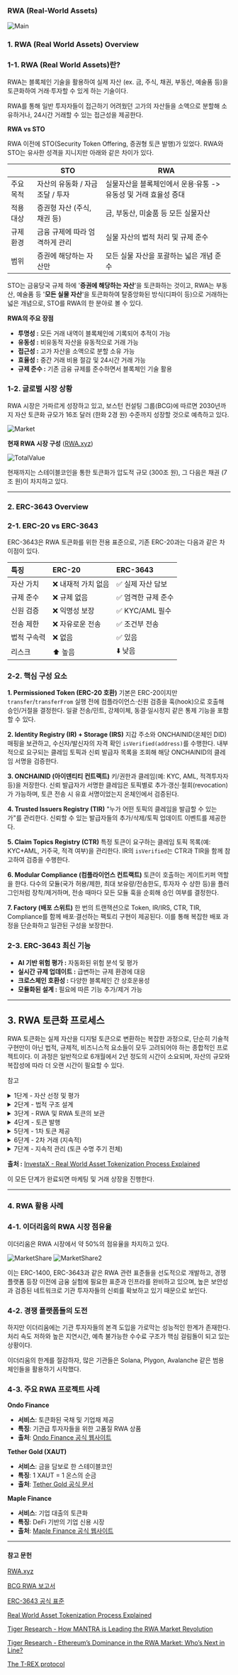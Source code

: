 ### **RWA (Real-World Assets)**

![Main](/Advanced-Resources/RWA/Images/Main.webp)

### **1. RWA (Real World Assets) Overview**

### 1-1. RWA (Real World Assets)란?

RWA는 블록체인 기술을 활용하여 실제 자산 (ex. 금, 주식, 채권, 부동산, 예술품 등)을 토큰화하여 거래·투자할 수 있게 하는 기술이다.

RWA를 통해 일반 투자자들이 접근하기 어려웠던 고가의 자산들을 소액으로 분할해 소유하거나, 24시간 거래할 수 있는 접근성을 제공한다.

**RWA vs STO**

RWA 이전에 STO(Security Token Offering, 증권형 토큰 발행)가 있었다. RWA와 STO는 유사한 성격을 지니지만 아래와 같은 차이가 있다.

|           | STO                              | RWA                                                             |
| --------- | -------------------------------- | --------------------------------------------------------------- |
| 주요 목적 | 자산의 유동화 / 자금 조달 / 투자 | 실물자산을 블록체인에서 운용·유통 -> 유동성 및 거래 효율성 증대 |
| 적용 대상 | 증권형 자산 (주식, 채권 등)      | 금, 부동산, 미술품 등 모든 실물자산                             |
| 규제 환경 | 금융 규제에 따라 엄격하게 관리   | 실물 자산의 법적 처리 및 규제 준수                              |
| 범위      | 증권에 해당하는 자산만           | 모든 실물 자산을 포괄하는 넓은 개념 준수                        |

STO는 금융당국 규제 하에 '**증권에 해당하는 자산**'을 토큰화하는 것이고, RWA는 부동산, 예술품 등 '**모든 실물 자산**'을 토큰화하여 탈중앙화된 방식(디파이 등)으로 거래하는 넓은 개념으로, STO를 RWA의 한 분야로 볼 수 있다.

**RWA의 주요 장점**

- **투명성 :** 모든 거래 내역이 블록체인에 기록되어 추적이 가능
- **유동성 :** 비유동적 자산을 유동적으로 거래 가능
- **접근성 :** 고가 자산을 소액으로 분할 소유 가능
- **효율성 :** 중간 거래 비용 절감 및 24시간 거래 가능
- **규제 준수 :** 기존 금융 규제를 준수하면서 블록체인 기술 활용

### 1-2. 글로벌 시장 상황

RWA 시장은 가파르게 성장하고 있고,
보스턴 컨설팅 그룹(BCG)에 따르면 2030년까지 자산 토큰화 규모가 16조 달러 (한화 2경 원) 수준까지 성장할 것으로 예측하고 있다.

![Market](/Advanced-Resources/RWA/Images/Market.webp)

**현재 RWA 시장 구성** ([RWA.xyz](https://app.rwa.xyz/))

![TotalValue](/Advanced-Resources/RWA/Images/TotalValue.png)

현재까지는 스테이블코인을 통한 토큰화가 압도적 규모 (300조 원), 그 다음은 채권 (7조 원)이 차지하고 있다.

---

### **2. ERC-3643 Overview**

### 2-1. ERC-20 vs ERC-3643

ERC-3643은 RWA 토큰화를 위한 전용 표준으로, 기존 ERC-20과는 다음과 같은 차이점이 있다.

| 특징        | ERC-20              | ERC-3643            |
| :---------- | :------------------ | :------------------ |
| 자산 가치   | ❌ 내재적 가치 없음 | ✅ 실제 자산 담보   |
| 규제 준수   | ❌ 규제 없음        | ✅ 엄격한 규제 준수 |
| 신원 검증   | ❌ 익명성 보장      | ✅ KYC/AML 필수     |
| 전송 제한   | ❌ 자유로운 전송    | ✅ 조건부 전송      |
| 법적 구속력 | ❌ 없음             | ✅ 있음             |
| 리스크      | ⬆️ 높음             | ⬇️ 낮음             |

### 2-2. 핵심 구성 요소

**1. Permissioned Token (ERC-20 호환)**
기본은 ERC-20이지만 `transfer`/`transferFrom` 실행 전에 컴플라이언스·신원 검증을 훅(hook)으로 호출해 승인/거절을 결정한다. 일괄 전송/민트, 강제이체, 동결·일시정지 같은 통제 기능을 포함할 수 있다.

**2. Identity Registry (IR) + Storage (IRS)**
지갑 주소와 ONCHAINID(온체인 DID) 매핑을 보관하고, 수신자/발신자의 자격 확인 `isVerified(address)`를 수행한다. 내부적으로 요구되는 클레임 토픽과 신뢰 발급자 목록을 조회해 해당 ONCHAINID의 클레임 서명을 검증한다.

**3. ONCHAINID (아이덴티티 컨트랙트)**
키/권한과 클레임(예: KYC, AML, 적격투자자 등)을 저장한다. 신뢰 발급자가 서명한 클레임은 토픽별로 추가·갱신·철회(revocation)가 가능하며, 토큰 전송 시 유효 서명이었는지 온체인에서 검증된다.

**4. Trusted Issuers Registry (TIR)**
"누가 어떤 토픽의 클레임을 발급할 수 있는가"를 관리한다. 신뢰할 수 있는 발급자들의 추가/삭제/토픽 업데이트 이벤트를 제공한다.

**5. Claim Topics Registry (CTR)**
특정 토큰이 요구하는 클레임 토픽 목록(예: KYC+AML, 거주국, 적격 여부)을 관리한다. IR의 `isVerified`는 CTR과 TIR을 함께 참고하여 검증을 수행한다.

**6. Modular Compliance (컴플라이언스 컨트랙트)**
토큰이 호출하는 게이트키퍼 역할을 한다. 다수의 모듈(국가 허용/제한, 최대 보유량/전송한도, 투자자 수 상한 등)을 플러그인처럼 장착/제거하며, 전송 때마다 모든 모듈 훅을 순회해 승인 여부를 결정한다.

**7. Factory (배포 스위트)**
한 번의 트랜잭션으로 Token, IR/IRS, CTR, TIR, Compliance를 함께 배포·결선하는 팩토리 구현이 제공된다. 이를 통해 복잡한 배포 과정을 단순화하고 일관된 구성을 보장한다.

### 2-3. ERC-3643 최신 기능

- **AI 기반 위험 평가 :** 자동화된 위험 분석 및 평가
- **실시간 규제 업데이트 :** 급변하는 규제 환경에 대응
- **크로스체인 호환성 :** 다양한 블록체인 간 상호운용성
- **모듈화된 설계 :** 필요에 따른 기능 추가/제거 가능

---

## 3. RWA 토큰화 프로세스

RWA 토큰화는 실제 자산을 디지털 토큰으로 변환하는 복잡한 과정으로, 단순히 기술적 구현만이 아닌 법적, 규제적, 비즈니스적 요소들이 모두 고려되어야 하는 종합적인 프로젝트이다. 이 과정은 일반적으로 6개월에서 2년 정도의 시간이 소요되며, 자산의 규모와 복잡성에 따라 더 오랜 시간이 필요할 수 있다.

참고

<details>
<summary>1단계 - 자산 선정 및 평가</summary>
<div markdown="1" style="font-size:0.8em">

토큰화 프로세스의 첫 번째 단계는 토큰화할 자산을 선정하고 평가하는 것이다. 이 단계에서는 단순히 자산의 가치만을 고려하는 것이 아니라, 토큰화의 적합성과 실현 가능성을 종합적으로 평가해야 한다.

**자산 선정 기준**

- **토큰화 적합성 :** 부동산, 미술품, 상품, 귀금속 등 토큰화 잠재력이 높은 자산 선정
- **규제 준수 가능성 :** 해당 자산이 현재 금융 규제 하에서 토큰화가 가능한지 검토
- **법적 소유권의 명확성 :** 자산의 소유권이 명확하고 분쟁의 여지가 없는지 확인
- **가치 평가의 객관성 :** 자산의 가치를 객관적이고 일관되게 평가할 수 있는지 검증
- **유동성 창출 가능성 :** 토큰화를 통해 실제로 유동성을 창출할 수 있는지 분석

**자산 평가 프로세스**

1. **법적 실사 (Legal Due Diligence) :** 자산의 법적 소유권, 권리관계, 담보권 등을 철저히 검토
2. **재무 실사 (Financial Due Diligence) :** 자산의 재무상태, 수익성, 위험요소 등을 분석
3. **운영 실사 (Operational Due Diligence) :** 자산의 운영 현황, 관리 체계, 인력 등을 평가
4. **규제 검토 (Regulatory Review) :** 관련 금융 규제, 증권법, 세법 등을 종합적으로 검토

이 단계에서 가장 중요한 것은 **토큰화 불가능한 자산을 조기에 식별하는 것**이다. 많은 프로젝트들이 이 단계에서 중단되거나 방향을 전환한다.

</div>
</details>

<details>
<summary>2단계 - 법적 구조 설계</summary>
<div markdown="1" style="font-size:0.8em">

디지털 토큰이 실제 자산에 대한 유효한 청구권을 나타내도록 법적 프레임워크를 구축한다. 이는 토큰과 관련된 특정 권리를 정의하고 적절한 토큰화 구조를 선택하는 것을 포함한다.

**토큰화할 수 있는 권리 유형**

- **소유권 :** 자산의 직접적인 소유권
- **수익권 :** 자산에서 발생하는 수익에 대한 권리
- **의결권 :** 자산 관련 의사결정에 대한 권리
- **사용권 :** 자산 사용에 대한 권리

**주요 토큰화 구조**

1. **토큰화된 SPV (Special Purpose Vehicle)**

   - **개념 :** 간접 토큰화라고도 불리는 일반적인 접근 방식
   - **구조 :** 자산을 민간 유한회사나 신탁과 같은 법인체가 보유하고, 이 법인체를 토큰화
   - **특징 :** 여러 투자자로부터 자금을 모집하여 토큰을 발행하고, 투자자들은 기초 RWA에 대한 간접적 이익을 가짐
   - **장점 :** 증권 규제에 더 잘 맞아떨어지는 구조

2. **직접 자산 토큰화**
   - **개념 :** 자산 자체를 직접 토큰화하는 방식
   - **구조 :** 토큰이 기초 자산에 대한 직접적인 청구권을 나타냄
   - **특징 :** 규제적 도전과제, 대체 불가능성, 규제 명확성 부족, 제한된 사용 사례로 인해 일반적으로 덜 일반적

각 토큰화 구조는 서로 다른 라이센싱 요구사항을 수반한다.

</div>
</details>

<details>
<summary>3단계 - RWA 및 RWA 토큰의 보관</summary>
<div markdown="1" style="font-size:0.8em">

디지털화 이전에 자산이 고정되고 안전하게 보관되도록 보관된다.

대부분의 경우 위스키 통과 같은 유형의 이동 가능한 RWA는 자격을 갖춘 보관인, 신탁 관리자 또는 라이센스가 있는 관리자가 안전하게 저장하고 관리한다.

| 구분     | 자체 보관 (Self-Custody)                                                                                                                                                                                              | 라이센스가 있는 제3자 보관인                                                                                                                                                                                                             |
| -------- | --------------------------------------------------------------------------------------------------------------------------------------------------------------------------------------------------------------------- | ---------------------------------------------------------------------------------------------------------------------------------------------------------------------------------------------------------------------------------------- |
| **개념** | 사용자가 개인 키에 대한 완전한 통제권을 가지는 디지털 자산 저장 지갑                                                                                                                                                  | 규제되고 승인된 보관 서비스를 제공하는 기관                                                                                                                                                                                              |
| **특징** | - 사용자가 개인 키를 직접 보유하여 디지털 자산에 대한 완전한 소유권과 통제권 확보<br>- 소프트웨어 기반(모바일/데스크톱 애플리케이션) 또는 하드웨어 기반(물리적 장치) 가능<br>- 블록체인 네트워크와 직접 상호작용 가능 | - 엄격한 규제 요구사항과 감독을 받음<br>- 높은 보안, 운영 무결성 및 규정 준수 표준 준수<br>- 분산 보안 프로토콜 및 다자간 계산(MPC)을 통한 단일 장애점 제거<br>- 다중 서명 지갑, 하드웨어 보안 모듈(HSM), 키 분할 등 추가 보안 기술 구현 |
| **장점** | 향상된 보안성과 개인정보 보호                                                                                                                                                                                         | 디지털 자산 보유 및 관리와 관련된 위험 완화                                                                                                                                                                                              |
| **단점** | 개인 키와 복구 문구를 보호해야 하는 책임이 사용자에게 있음                                                                                                                                                            | -                                                                                                                                                                                                                                        |

</div>
</details>

<details>
<summary>4단계 - 토큰 발행</summary>
<div markdown="1" style="font-size:0.8em">

자산 소유권의 표현이 선택된 블록체인에서 디지털 토큰(RWA 토큰)으로 변환되고, RWA 발행자의 웹사이트 또는 라이센스가 있는 실물 자산 토큰화 플랫폼 (InvestaX, Securitize, Tokeny 등) 을 통해 출시된다.

**토큰 발행 프로세스**

- **블록체인 선택 :** 적절한 블록체인 플랫폼 선택
- **토큰 표준 결정 :** ERC-3643 등 적절한 토큰 표준 선택
- **스마트 컨트랙트 개발 :** 토큰 로직 및 규제 준수 기능 구현
- **보안 감사 :** 스마트 컨트랙트 보안 검토
- **테스트넷 배포 :** 테스트 환경에서 검증
- **메인넷 배포 :** 실제 네트워크에 배포

</div>
</details>

<details>
<summary>5단계 - 1차 토큰 제공</summary>
<div markdown="1" style="font-size:0.8em">

1차 제공은 회사가 투자자 계층에 새로운 RWA 토큰(주식 또는 부채)의 초기 판매를 진행하는 과정이다. 이 프로세스를 통해 회사는 투자자로부터 직접 자본을 조달할 수 있으며, 이는 운영 확장, 부채 상환 또는 새로운 프로젝트 자금 조달 등 다양한 목적으로 사용될 수 있다.

- **자본 조달 :** 투자자로부터 직접 자본 조달
- **투자자 기반 :** 글로벌 투자자 기반에 대한 접근
- **규제 준수 :** 관련 증권 규제 준수
- **투명성 :** 투자자에게 투명한 정보 제공

</div>
</details>

<details>
<summary>6단계 - 2차 거래 (지속적)</summary>
<div markdown="1" style="font-size:0.8em">

초기 제공 후 RWA 토큰은 다양한 채널을 통해 2차 시장에서 거래될 수 있다.

1. **라이센스가 있는 RWA 브로커-딜러 플랫폼**
2. **라이센스가 있는 RWA 거래소**
3. **분산 거래소(DEX)**

RWA 토큰의 2차 거래는 토큰화가 실물 자산에 가져오는 뛰어난 사용 사례 중 하나이다. 토큰 보유자에게 더 많은 유연성을 제공하며, 부동산 펀드나 사모펀드와 같은 일부 전통적인 투자 수단에서 8-10년간 잠겨있을 수 있는 것과 달리, 투자를 청산하고/또는 잠재적으로 자본 이득을 얻을 수 있는 더 많은 기회를 제공한다.

</div>
</details>

<details>
<summary>7단계 - 지속적 관리 (토큰 수명 주기 전체)</summary>
<div markdown="1" style="font-size:0.8em">

토큰화 후 관리에는 규제 준수, 세무 관리, 정기적인 자산 평가, 배당금 분배 및 의결권과 같은 기업 행동 촉진과 같은 필수 서비스가 포함된다. 이 관리는 토큰의 만기 또는 상환까지 토큰의 수명 주기 전체에 걸쳐 계속된다.

**지속적 관리 서비스**

- **규제 준수 :** 증권법 변경 모니터링, 스마트 컨트랙트 필요 업데이트 구현
- **세무 관리 :** 토큰 거래에 따른 세금 처리 및 보고
- **자산 평가 :** 정기적인 자산 가치 재평가
- **기업 행동 :** 배당금 분배, 의결권 행사 등
- **투자자 관계 :** 투자자와의 지속적인 소통 및 정보 제공
- **정기 감사 :** 주기적인 감사 및 규제 보고

**지속적 규제 준수**

RWA 토큰화 후 지속적인 규제 준수는 규제 요구사항의 지속적인 준수를 보장하기 위해 필요합니다. 이는 증권법의 변경 모니터링, 스마트 컨트랙트의 필요 업데이트 구현, 주기적 감사 수행 및 투자자 관계 관리를 포함합니다.

</div>
</details>

**출처 :** [InvestaX - Real World Asset Tokenization Process Explained](https://www.investax.io/blog/real-world-asset-tokenization-process-explained)

이 모든 단계가 완료되면 마케팅 및 거래 상장을 진행한다.

---

### **4. RWA 활용 사례**

### 4-1. 이더리움의 RWA 시장 점유율

이더리움은 RWA 시장에서 약 50%의 점유율을 차지하고 있다.

![MarketShare](/Advanced-Resources/RWA/Images/MarketShare.png)
![MarketShare2](/Advanced-Resources/RWA/Images/MarketShare-Including-StableCoin.png)

이는 ERC-1400, ERC-3643과 같은 RWA 관련 표준들을 선도적으로 개발하고, 경쟁 플랫폼 등장 이전에 금융 실험에 필요한 표준과 인프라를 완비하고 있으며, 높은 보안성과 검증된 네트워크로 기관 투자자들의 신뢰를 확보하고 있기 때문으로 보인다.

### 4-2. 경쟁 플랫폼들의 도전

하지만 이더리움에는 기관 투자자들의 본격 도입을 가로막는 성능적인 한계가 존재한다. 처리 속도 저하와 높은 지연시간, 예측 불가능한 수수료 구조가 핵심 걸림돌이 되고 있는 상황이다.

이더리움의 한계를 절감하자, 많은 기관들은 Solana, Plygon, Avalanche 같은 범용 체인들을 활용하기 시작했다.

### 4-3. 주요 RWA 프로젝트 사례

**Ondo Finance**

- **서비스**: 토큰화된 국채 및 기업채 제공
- **특징**: 기관급 투자자들을 위한 고품질 RWA 상품
- **출처**: [Ondo Finance 공식 웹사이트](https://ondo.finance/)

**Tether Gold (XAUT)**

- **서비스**: 금을 담보로 한 스테이블코인
- **특징**: 1 XAUT = 1 온스의 순금
- **출처**: [Tether Gold 공식 문서](https://gold.tether.to/)

**Maple Finance**

- **서비스**: 기업 대출의 토큰화
- **특징**: DeFi 기반의 기업 신용 시장
- **출처**: [Maple Finance 공식 웹사이트](https://maple.finance/)

---

#### 참고 문헌

[RWA.xyz](https://app.rwa.xyz/)

[BCG RWA 보고서](https://web-assets.bcg.com/1e/a2/5b5f2b7e42dfad2cb3113a291222/on-chain-asset-tokenization.pdf)

[ERC-3643 공식 표준](https://eips.ethereum.org/EIPS/eip-3643)

[Real World Asset Tokenization Process Explained](https://www.investax.io/blog/real-world-asset-tokenization-process-explained)

[Tiger Research - How MANTRA is Leading the RWA Market Revolution](https://reports.tiger-research.com/p/how-mantra-is-leading-the-rwa-market-eng)

[Tiger Research - Ethereum’s Dominance in the RWA Market: Who’s Next in Line?](https://reports.tiger-research.com/p/ethereums-dominance-in-the-rwa-market-eng)

[The T-REX protocol](https://tokeny.com/wp-content/uploads/2023/05/ERC3643-Whitepaper-T-REX-v4.pdf?utm_source=chatgpt.com)
